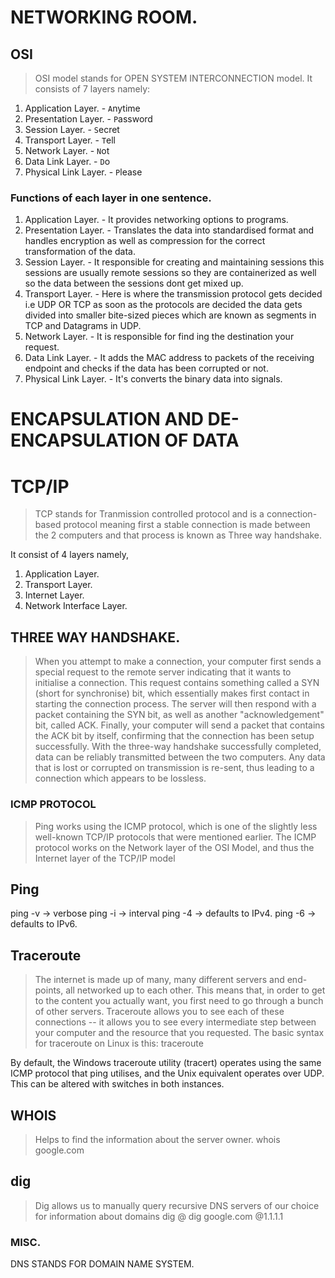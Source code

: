 # NETWORKING ROOM. 

## OSI 

> OSI model stands for OPEN SYSTEM INTERCONNECTION model. It consists of 7 layers namely: 

1. Application Layer.   - `A`nytime
1. Presentation Layer.  - `P`assword
1. Session Layer.       - `S`ecret
1. Transport Layer.     - `T`ell
1. Network Layer.       - `N`ot
1. Data Link Layer.     - `D`o
1. Physical Link Layer. - `P`lease

### Functions of each layer in one sentence. 

1. Application Layer.   - It provides networking options to programs.  
1. Presentation Layer.  - Translates the data into standardised format and handles encryption as well as compression for the correct transformation of the data.
1. Session Layer.       - It responsible for creating and maintaining sessions this sessions are usually remote sessions so they are containerized as well so the data between the sessions dont get mixed up. 
1. Transport Layer.     - Here is where the transmission protocol gets decided i.e UDP OR TCP as soon as the protocols are decided the data gets divided into smaller bite-sized pieces which are known as segments in TCP and Datagrams in UDP. 
1. Network Layer.       - It is responsible for find ing the destination your request. 
1. Data Link Layer.     - It adds the MAC address to packets of the receiving endpoint and checks if the data has been corrupted or not. 
1. Physical Link Layer. - It's converts the binary data into signals.

# ENCAPSULATION AND DE-ENCAPSULATION OF DATA
# TCP/IP 

> TCP stands for Tranmission controlled protocol and is a connection-based protocol meaning first a stable connection is made between the 2 computers and that process is known as Three way handshake. 

It consist of 4 layers namely,

1. Application Layer. 
1. Transport Layer. 
1. Internet Layer. 
1. Network Interface Layer. 

## THREE WAY HANDSHAKE. 

> When you attempt to make a connection, your computer first sends a special request to the remote server indicating that it wants to initialise a connection. This request contains something called a SYN (short for synchronise) bit, which essentially makes first contact in starting the connection process. The server will then respond with a packet containing the SYN bit, as well as another "acknowledgement" bit, called ACK. Finally, your computer will send a packet that contains the ACK bit by itself, confirming that the connection has been setup successfully. With the three-way handshake successfully completed, data can be reliably transmitted between the two computers. Any data that is lost or corrupted on transmission is re-sent, thus leading to a connection which appears to be lossless. 

### ICMP PROTOCOL
> Ping works using the ICMP protocol, which is one of the slightly less well-known TCP/IP protocols that were mentioned earlier. The ICMP protocol works on the Network layer of the OSI Model, and thus the Internet layer of the TCP/IP model

## Ping 

ping -v -> verbose
ping -i -> interval
ping -4 -> defaults to IPv4. 
ping -6 -> defaults to IPv6. 

## Traceroute
> The internet is made up of many, many different servers and end-points, all networked up to each other. This means that, in order to get to the content you actually want, you first need to go through a bunch of other servers. Traceroute allows you to see each of these connections -- it allows you to see every intermediate step between your computer and the resource that you requested. The basic syntax for traceroute on Linux is this: traceroute <destination>

By default, the Windows traceroute utility (tracert) operates using the same ICMP protocol that ping utilises, and the Unix equivalent operates over UDP. This can be altered with switches in both instances.

## WHOIS 

> Helps to find the information about the server owner. 
whois google.com

## dig

> Dig allows us to manually query recursive DNS servers of our choice for information about domains
dig <domain> @<dns-server-ip>
dig google.com @1.1.1.1


### MISC.
DNS STANDS FOR DOMAIN NAME SYSTEM.
